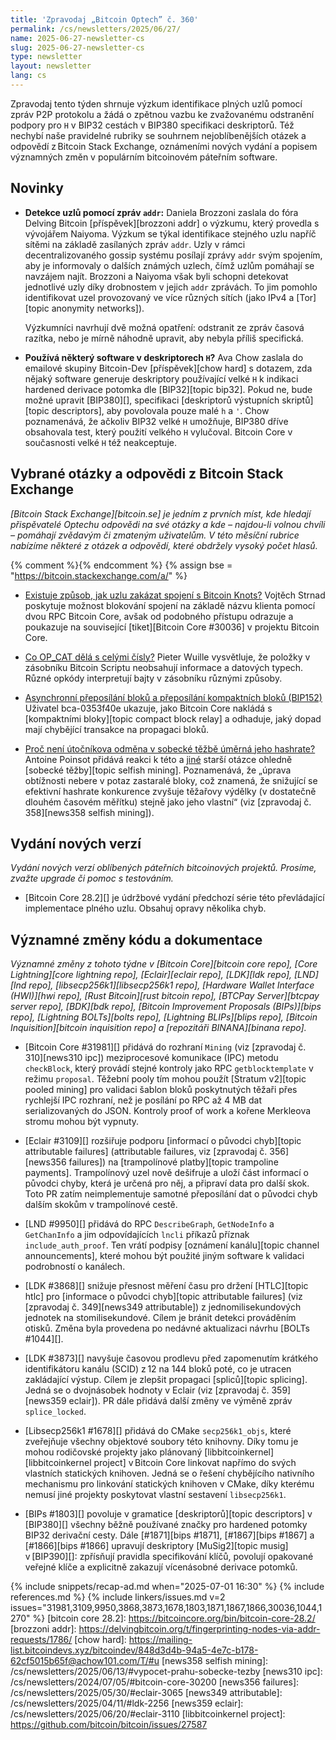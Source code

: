 ```yaml
---
title: 'Zpravodaj „Bitcoin Optech” č. 360'
permalink: /cs/newsletters/2025/06/27/
name: 2025-06-27-newsletter-cs
slug: 2025-06-27-newsletter-cs
type: newsletter
layout: newsletter
lang: cs
---
```

Zpravodaj tento týden shrnuje výzkum identifikace plných uzlů pomocí zpráv
P2P protokolu a žádá o zpětnou vazbu ke zvažovanému odstranění podpory
pro `H` v BIP32 cestách v BIP380 specifikaci deskriptorů. Též nechybí
naše pravidelné rubriky se souhrnem nejoblíbenějších otázek a odpovědí
z Bitcoin Stack Exchange, oznámeními nových vydání a popisem významných
změn v populárním bitcoinovém páteřním software.

## Novinky

- **Detekce uzlů pomocí zpráv `addr`:** Daniela Brozzoni
  zaslala do fóra Delving Bitcoin [příspěvek][brozzoni addr] o výzkumu,
  který provedla s vývojářem Naiyoma. Výzkum se týkal identifikace
  stejného uzlu napříč sítěmi na základě zasílaných zpráv `addr`.
  Uzly v rámci decentralizovaného gossip systému posílají zprávy
  `addr` svým spojením, aby je informovaly o dalších známých uzlech,
  čímž uzlům pomáhají se navzájem najít. Brozzoni a Naiyoma však byli
  schopni detekovat jednotlivé uzly díky drobnostem v jejich `addr`
  zprávách. To jim pomohlo identifikovat uzel provozovaný ve více
  různých sítích (jako IPv4 a [Tor][topic anonymity networks]).

  Výzkumníci navrhují dvě možná opatření: odstranit ze zpráv časová
  razítka, nebo je mírně náhodně upravit, aby nebyla příliš specifická.

- **Používá některý software v deskriptorech `H`?** Ava Chow zaslala do emailové
  skupiny Bitcoin-Dev [příspěvek][chow hard] s dotazem, zda nějaký software
  generuje deskriptory používající velké `H` k indikaci hardened derivace
  potomka dle [BIP32][topic bip32]. Pokud ne, bude možné upravit [BIP380][],
  specifikaci [deskriptorů výstupních skriptů][topic descriptors], aby povolovala
  pouze malé `h` a `'`. Chow poznamenává, že ačkoliv BIP32 velké `H` umožňuje,
  BIP380 dříve obsahovala test, který použití velkého `H` vylučoval. Bitcoin
  Core v současnosti velké `H` též neakceptuje.

## Vybrané otázky a odpovědi z Bitcoin Stack Exchange

*[Bitcoin Stack Exchange][bitcoin.se] je jedním z prvních míst, kde hledají
přispěvatelé Optechu odpovědi na své otázky a kde – najdou-li volnou chvíli –
pomáhají zvědavým či zmateným uživatelům. V této měsíční rubrice nabízíme
některé z otázek a odpovědí, které obdržely vysoký počet hlasů.*

{% comment %}<!-- https://bitcoin.stackexchange.com/search?tab=votes&q=created%3a1m..%20is%3aanswer -->{% endcomment %}
{% assign bse = "https://bitcoin.stackexchange.com/a/" %}

- [Existuje způsob, jak uzlu zakázat spojení s Bitcoin Knots?]({{bse}}127456)
  Vojtěch Strnad poskytuje možnost blokování spojení na základě názvu
  klienta pomocí dvou RPC Bitcoin Core, avšak od podobného přístupu odrazuje
  a poukazuje na související [tiket][Bitcoin Core #30036] v projektu Bitcoin
  Core.

- [Co OP_CAT dělá s celými čísly?]({{bse}}127436)
  Pieter Wuille vysvětluje, že položky v zásobníku Bitcoin Scriptu neobsahují
  informace a datových typech. Různé opkódy interpretují bajty v zásobníku
  různými způsoby.

- [Asynchronní přeposílání bloků a přeposílání kompaktních bloků (BIP152)]({{bse}}127420)
  Uživatel bca-0353f40e ukazuje, jako Bitcoin Core nakládá s [kompaktními bloky][topic
  compact block relay] a odhaduje, jaký dopad mají chybějící transakce na propagaci
  bloků.

- [Proč není útočníkova odměna v sobecké těžbě úměrná jeho hashrate?]({{bse}}53030)
  Antoine Poinsot přidává reakci k této a [jiné]({{bse}}125682) starší otázce ohledně
  [sobecké těžby][topic selfish mining]. Poznamenává, že „úprava obtížnosti
  nebere v potaz zastaralé bloky, což znamená, že snižující se efektivní hashrate
  konkurence zvyšuje těžařovy výdělky (v dostatečně dlouhém časovém měřítku) stejně
  jako jeho vlastní“ (viz [zpravodaj č. 358][news358 selfish mining]).

## Vydání nových verzí

*Vydání nových verzí oblíbených páteřních bitcoinových projektů. Prosíme,
zvažte upgrade či pomoc s testováním.*

- [Bitcoin Core 28.2][] je údržbové vydání předchozí série této
  převládající implementace plného uzlu. Obsahuj opravy několika chyb.

## Významné změny kódu a dokumentace

_Významné změny z tohoto týdne v [Bitcoin Core][bitcoin core repo], [Core
Lightning][core lightning repo], [Eclair][eclair repo], [LDK][ldk repo],
[LND][lnd repo], [libsecp256k1][libsecp256k1 repo], [Hardware Wallet
Interface (HWI)][hwi repo], [Rust Bitcoin][rust bitcoin repo], [BTCPay
Server][btcpay server repo], [BDK][bdk repo], [Bitcoin Improvement
Proposals (BIPs)][bips repo], [Lightning BOLTs][bolts repo],
[Lightning BLIPs][blips repo], [Bitcoin Inquisition][bitcoin inquisition
repo] a [repozitáři BINANA][binana repo]._

- [Bitcoin Core #31981][] přidává do rozhraní `Mining` (viz [zpravodaj
  č. 310][news310 ipc]) meziprocesové komunikace (IPC) metodu `checkBlock`,
  který provádí stejné kontroly jako RPC `getblocktemplate` v režimu
  `proposal`. Těžební pooly tím mohou použít [Stratum v2][topic pooled
  mining] pro validaci šablon bloků poskytnutých těžaři přes rychlejší
  IPC rozhraní, než je posílání po RPC až 4 MB dat serializovaných do JSON.
  Kontroly proof of work a kořene Merkleova stromu mohou být vypnuty.

- [Eclair #3109][] rozšiřuje podporu [informací o původci chyb][topic attributable
  failures] (attributable failures, viz [zpravodaj č. 356][news356 failures])
  na [trampolínové platby][topic trampoline payments]. Trampolínový uzel nově
  dešifruje a uloží část informací o původci chyby, která je určená pro něj,
  a připraví data pro další skok. Toto PR zatím neimplementuje samotné přeposílání
  dat o původci chyb dalším skokům v trampolínové cestě.

- [LND #9950][] přidává do RPC `DescribeGraph`, `GetNodeInfo` a `GetChanInfo`
  a jim odpovídajících `lncli` příkazů příznak `include_auth_proof`. Ten vrátí
  podpisy [oznámení kanálu][topic channel announcements], které mohou
  být použité jiným software k validaci podrobností o kanálech.

- [LDK #3868][] snižuje přesnost měření času pro držení [HTLC][topic htlc] pro
  [informace o původci chyb][topic attributable failures] (viz [zpravodaj č.
  349][news349 attributable]) z jednomilisekundových jednotek na stomilisekundové.
  Cílem je bránit detekci prováděním otisků. Změna byla provedena po nedávné
  aktualizaci návrhu [BOLTs #1044][].

- [LDK #3873][] navyšuje časovou prodlevu před zapomenutím krátkého identifikátoru
  kanálu (SCID) z 12 na 144 bloků poté, co je utracen zakládající výstup.
  Cílem je zlepšit propagaci [spliců][topic splicing]. Jedná se o dvojnásobek
  hodnoty v Eclair (viz [zpravodaj č. 359][news359 eclair]). PR dále přidává
  další změny ve výměně zpráv `splice_locked`.

- [Libsecp256k1 #1678][] přidává do CMake `secp256k1_objs`, které zveřejňuje všechny
  objektové soubory této knihovny. Díky tomu je mohou rodičovské projekty jako
  plánovaný [libbitcoinkernel][libbitcoinkernel project] v Bitcoin Core
  linkovat napřímo do svých vlastních statických knihoven. Jedná se o řešení
  chybějícího nativního mechanismu pro linkování statických knihoven v CMake,
  díky kterému nemusí jiné projekty poskytovat vlastní sestavení `libsecp256k1`.

- [BIPs #1803][] povoluje v gramatice [deskriptorů][topic descriptors] v [BIP380][]
  všechny běžně používané značky pro hardened potomky BIP32 derivační cesty.
  Dále [#1871][bips #1871], [#1867][bips #1867] a [#1866][bips #1866] upravují
  deskriptory [MuSig2][topic musig] v [BIP390][]: zpřísňují pravidla specifikování
  klíčů, povolují opakované veřejné klíče a explicitně zakazují vícenásobné derivace
  potomků.

{% include snippets/recap-ad.md when="2025-07-01 16:30" %}
{% include references.md %}
{% include linkers/issues.md v=2 issues="31981,3109,9950,3868,3873,1678,1803,1871,1867,1866,30036,1044,1270" %}
[bitcoin core 28.2]: https://bitcoincore.org/bin/bitcoin-core-28.2/
[brozzoni addr]: https://delvingbitcoin.org/t/fingerprinting-nodes-via-addr-requests/1786/
[chow hard]: https://mailing-list.bitcoindevs.xyz/bitcoindev/848d3d4b-94a5-4e7c-b178-62cf5015b65f@achow101.com/T/#u
[news358 selfish mining]: /cs/newsletters/2025/06/13/#vypocet-prahu-sobecke-tezby
[news310 ipc]: /cs/newsletters/2024/07/05/#bitcoin-core-30200
[news356 failures]: /cs/newsletters/2025/05/30/#eclair-3065
[news349 attributable]: /cs/newsletters/2025/04/11/#ldk-2256
[news359 eclair]: /cs/newsletters/2025/06/20/#eclair-3110
[libbitcoinkernel project]: https://github.com/bitcoin/bitcoin/issues/27587
